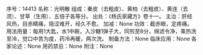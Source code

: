序号：14413
名称：光明散
组成：秦皮（去粗皮）、黄柏（去粗皮）、黄连（去须）、甘草（生用）、五倍子各等分。
出处：《杨氏家藏方》卷十一。
主治：肝经风热，目赤睛痛，隐涩难开，经久不愈。
加减：None
功效：截赤眼，定疼痛。
用法用量：每用1大匙，水1中碗，入沙糖1弹子大，同煎至8分，绵滤令净，乘热洗至冷，觉口中苦为度，药冷再暖，两次洗。
制备方法：None
临床应用：None
各家论述：None
用药禁忌：None
附注：None
